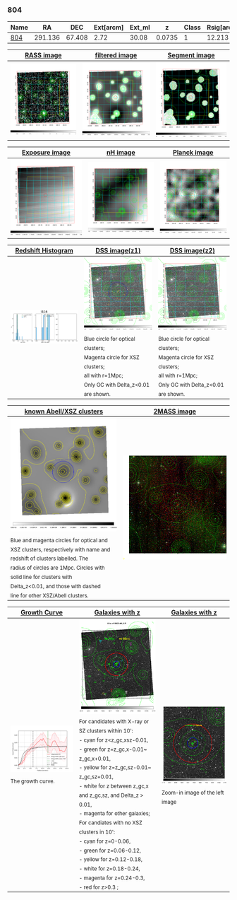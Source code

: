 <div STYLE="page-break-after: always;"></div>

### 804

|Name          |RA          |DEC      | Ext[arcm] | Ext_ml | z    | Class| Rsig[arcmin] | CRsig[c/s] | CR500[c/s] | R500[Mpc] |L500[erg/s]|F500[erg/s/cm^2]| M500[Msun]|Tx[keV]|beta|GC(XSZ,Delta_z<0.01)| GC(OPT,Delta_z<0.01)|GC|alias|
|--------------|------------|------------|---|---|-----------|--------|------|------|----|----|----|----|----|----|----|----|----|----|---|
|[804](script/804.md)     | 291.136       | 67.408       | 2.72    | 30.08   | 0.0735 | 1   | 12.213 |0.024 |0.023 |0.507 |4.173e+42 |3.159e-13 |3.973e+13 |1.239 |3.000 |-, |Wen, |-, |t116|

|[RASS image](../image/804/804_img.pdf)|[filtered image](../image/804/804_fil.pdf)|[Segment image](../image/804/804_seg.pdf)|
|-------------------|--------------------|-------------------|
| <img src="../image/804/804_img.png" width="300">  | <img src="../image/804/804_fil.png" width="300">   | <img src="../image/804/804_seg.png" width="300">  |

|[Exposure image](../image/804/804_mex.pdf)| [nH image](../image/804/804_nh.pdf)| [Planck image](../image/804/804_p.pdf)|
|-------------------|--------------------|-------------------|
|<img src="../image/804/804_mex.png" width="300">   | <img src="../image/804/804_nh.png" width="300">    | <img src="../image/804/804_p.png" width="300"> |

|[Redshift Histogram](../image/804/804_zg.pdf) | [DSS image(z1)](../image/804/804_dss_z1.pdf)      |  [DSS image(z2)](../image/804/804_dss_z2.pdf)    |
|-------------------|--------------------|-------------------|
|<img src="../image/804/804_zg.png" width="300"> |<img src="../image/804/804_dss_z1.png" width="300"> <sub><br>Blue circle for optical clusters; <br>Magenta circle for XSZ clusters; <br>all with r=1Mpc; <br>Only GC with Delta_z<0.01 are shown. </sub>| <img src="../image/804/804_dss_z2.png" width="300"><sub><br>Blue circle for optical clusters; <br>Magenta circle for XSZ clusters; <br>all with r=1Mpc; <br>Only GC with Delta_z<0.01 are shown. </sub> |

|[known Abell/XSZ clusters](../image/804/804_m.pdf) | [2MASS image](../image/804/804_2mass.pdf)      |
|-------------------|-------------------|
|<img src=../image/804/804_m.png width="300"> <sub><br>Blue and magenta circles for optical and <br>XSZ clusters, respectively with name and <br>redshift of clusters labelled. The <br>radius of circles are 1Mpc. Circles with <br>solid line for clusters with <br>Delta_z<0.01, and those with dashed <br>line for other XSZ/Abell clusters.        </sub>|<img src="../image/804/804_2mass.png" width="300">  |

|[Growth Curve](../image/804/804_gca_all.png) |[Galaxies with z](../image/804/804_opt_ned.pdf) |[Galaxies with z](../image/804/804_opt_ned_zoom.pdf) |
|-------------------|-------------------|-------------------|
| <img src="../image/804/804_gca_all.png" width="300"> <sub><br>The growth curve.</sub>| <img src=../image/804/804_opt_ned.png width="300"> <br><sub> For candidates with X-ray or SZ clusters within 10': <br> - cyan for z<z_gc,xsz-0.01, <br> - green for z=z_gc,x-0.01~ z_gc,x+0.01, <br> - yellow for z=z_gc,sz-0.01~ z_gc,sz+0.01, <br> - white for z between z_gc,x and z_gc,sz, and Delta_z > 0.01, <br> - magenta for other galaxies; <br>For candiates with no XSZ clusters in 10': <br> - cyan for z=0-0.06, <br> - green for z=0.06-0.12, <br> - yellow for z=0.12-0.18, <br> - white for z=0.18-0.24, <br> - magenta for z=0.24-0.3, <br> - red for z>0.3 ;  </sub>|<img src=../image/804/804_opt_ned_zoom.png width="300">  <br><sub> Zoom-in image of the left image</sub>|




